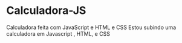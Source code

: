
# Calculadora-JS
Calculadora feita com JavaScript e HTML e CSS
Estou subindo uma calculadora em Javascript , HTML, e CSS
